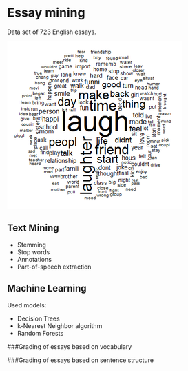
Essay mining
============

Data set of 723 English essays.

![Word Cloud](https://raw.githubusercontent.com/marian-r/essay-mining/4e388f26ba75746f40d241de3ad9e86f786d3d47/img/wordcloud.png)

Text Mining
-----------

- Stemming
- Stop words
- Annotations
- Part-of-speech extraction

Machine Learning
----------------

Used models:

- Decision Trees
- k-Nearest Neighbor algorithm
- Random Forests

###Grading of essays based on vocabulary



###Grading of essays based on sentence structure



